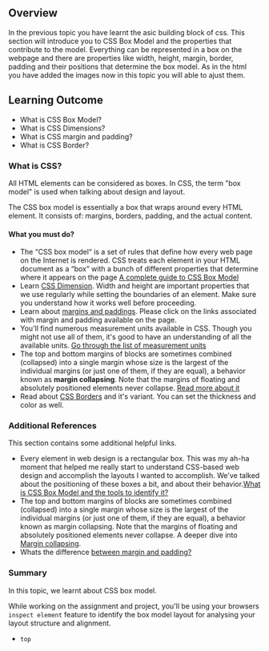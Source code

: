 ## Overview

In the previous topic you have learnt the asic building block of css. This section will introduce you to CSS Box Model and the properties that contribute to the model. Everything can be represented in a box on the webpage and there are properties like width, height, margin, border, padding and their positions that determine the box model. As in the html you have added the images now in this topic you will able to ajust them.

## Learning Outcome

- What is CSS Box Model?
- What is CSS Dimensions?
- What is CSS margin and padding?
- What is CSS Border?

### What is CSS?

All HTML elements can be considered as boxes. In CSS, the term "box model" is used when talking about design and layout.

The CSS box model is essentially a box that wraps around every HTML element. It consists of: margins, borders, padding, and the actual content.

#### What you must do?

- The “CSS box model“ is a set of rules that define how every web page on the Internet is rendered. CSS treats each element in your HTML document as a “box” with a bunch of different properties that determine where it appears on the page [A complete guide to CSS Box Model](https://internetingishard.com/html-and-css/css-box-model/)
- Learn [CSS Dimension](https://codescracker.com/css/css-dimension.htm). Width and height are important properties that we use regularly while setting the boundaries of an element. Make sure you understand how it works well before proceeding.
- Learn about [margins and paddings](https://www.htmldog.com/guides/css/beginner/margins/). Please click on the links associated with margin and padding available on the page.
- You'll find numerous measurement units available in CSS. Though you might not use all of them, it's good to have an understanding of all the available units. [Go through the list of measurement units](https://www.tutorialspoint.com/css/css_measurement_units.htm)
- The top and bottom margins of blocks are sometimes combined (collapsed) into a single margin whose size is the largest of the individual margins (or just one of them, if they are equal), a behavior known as **margin collapsing**. Note that the margins of floating and absolutely positioned elements never collapse. [Read more about it](https://css-tricks.com/what-you-should-know-about-collapsing-margins/)
- Read about [CSS Borders](https://www.htmldog.com/guides/css/beginner/borders/) and it's variant. You can set the thickness and color as well.

### Additional References

This section contains some additional helpful links.

- Every element in web design is a rectangular box. This was my ah-ha moment that helped me really start to understand CSS-based web design and accomplish the layouts I wanted to accomplish. We've talked about the positioning of these boxes a bit, and about their behavior.[What is CSS Box Model and the tools to identify it?](https://css-tricks.com/the-css-box-model/)
- The top and bottom margins of blocks are sometimes combined (collapsed) into a single margin whose size is the largest of the individual margins (or just one of them, if they are equal), a behavior known as margin collapsing. Note that the margins of floating and absolutely positioned elements never collapse. A deeper dive into [Margin collapsing](https://developer.mozilla.org/en-US/docs/Web/CSS/CSS_Box_Model/Mastering_margin_collapsing).
- Whats the difference [between margin and padding?](https://www.pluralsight.com/blog/creative-professional/whats-difference-margin-padding)

### Summary

In this topic, we learnt about CSS box model.

While working on the assignment and project, you'll be using your browsers `inspect element` feature to identify the box model layout for analysing your layout structure and alignment.

- `top`
